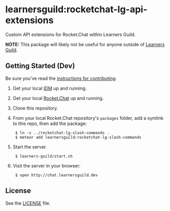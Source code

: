 # learnersguild:rocketchat-lg-api-extensions

Custom API extensions for Rocket.Chat within Learners Guild.

**NOTE:** This package will likely not be useful for anyone outside of [Learners Guild][learnersguild].

## Getting Started (Dev)

Be sure you've read the [instructions for contributing](./CONTRIBUTING.md).

1. Get your local [IDM][IDM] up and running.

2. Get your local [Rocket.Chat][Rocket.Chat] up and running.

3. Clone this repository.

4. From your local Rocket.Chat repository's `packages` folder, add a symlink to this repo, then add the package:

        $ ln -s ../rocketchat-lg-slash-commands .
        $ meteor add learnersguild:rocketchat-lg-slash-commands

6. Start the server.

        $ learners-guild/start.sh

7. Visit the server in your browser:

        $ open http://chat.learnersguild.dev


## License

See the [LICENSE](./LICENSE) file.


[IDM]: https://github.com/LearnersGuild/idm
[Rocket.Chat]: https://github.com/LearnersGuild/Rocket.Chat
[learnersguild]: https://www.learnersguild.org/
